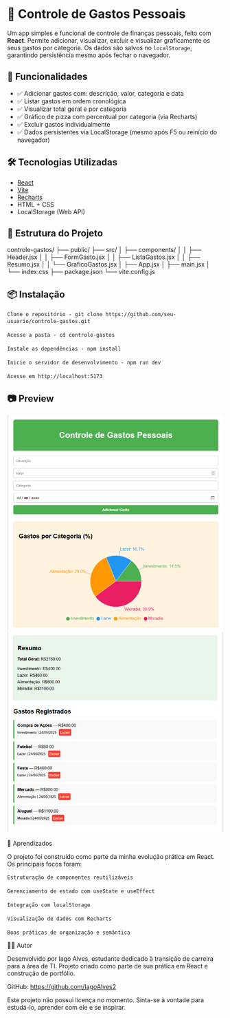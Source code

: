 # 💸 Controle de Gastos Pessoais

Um app simples e funcional de controle de finanças pessoais, feito com **React**. Permite adicionar, visualizar, excluir e visualizar graficamente os seus gastos por categoria. Os dados são salvos no `localStorage`, garantindo persistência mesmo após fechar o navegador.

## 🚀 Funcionalidades

- ✅ Adicionar gastos com: descrição, valor, categoria e data
- ✅ Listar gastos em ordem cronológica
- ✅ Visualizar total geral e por categoria
- ✅ Gráfico de pizza com percentual por categoria (via Recharts)
- ✅ Excluir gastos individualmente
- ✅ Dados persistentes via LocalStorage (mesmo após F5 ou reinício do navegador)

## 🛠️ Tecnologias Utilizadas

- [React](https://react.dev/)
- [Vite](https://vitejs.dev/)
- [Recharts](https://recharts.org/)
- HTML + CSS
- LocalStorage (Web API)

## 📂 Estrutura do Projeto
controle-gastos/
├── public/
├── src/
│   ├── components/
│   │   ├── Header.jsx
│   │   ├── FormGasto.jsx
│   │   ├── ListaGastos.jsx
│   │   ├── Resumo.jsx
│   │   └── GraficoGastos.jsx
│   ├── App.jsx
│   ├── main.jsx
│   └── index.css
├── package.json
└── vite.config.js

## 📦 Instalação

    Clone o repositório - git clone https://github.com/seu-usuario/controle-gastos.git
    
    Acesse a pasta - cd controle-gastos
    
    Instale as dependências - npm install
    
    Inicie o servidor de desenvolvimento - npm run dev
    
    Acesse em http://localhost:5173


## 📷 Preview

![preview](./screenshot1.png)
![preview](./screenshot2.png)

📌 Aprendizados

O projeto foi construído como parte da minha evolução prática em React. Os principais focos foram:

    Estruturação de componentes reutilizáveis

    Gerenciamento de estado com useState e useEffect

    Integração com localStorage

    Visualização de dados com Recharts

    Boas práticas de organização e semântica

👨‍💻 Autor

Desenvolvido por Iago Alves, estudante dedicado à transição de carreira para a área de TI.
Projeto criado como parte de sua prática em React e construção de portfólio.

GitHub: https://github.com/IagoAlves2

Este projeto não possui licença no momento. Sinta-se à vontade para estudá-lo, aprender com ele e se inspirar.
